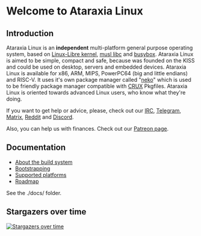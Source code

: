 # Welcome to Ataraxia Linux

## Introduction
Ataraxia Linux is an **independent** multi-platform  general purpose operating system, based on [Linux-Libre kernel](https://www.fsfla.org/svnwiki/selibre/linux-libre/index.en.html), [musl libc](http://www.musl-libc.org/) and [busybox](https://busybox.net/). Ataraxia Linux is aimed to be simple, compact and safe, because was founded on the KISS and could be used on desktop, servers and embedded devices. Ataraxia Linux is available for x86, ARM, MIPS, PowerPC64 (big and little endians) and RISC-V. It uses it's own package manager called "[neko](https://github.com/ataraxialinux/neko)" which is used to be friendly package manager compatible with [CRUX](https://crux.nu/) Pkgfiles. Ataraxia Linux is oriented towards advanced Linux users, who know what they're doing.

If you want to get help or advice, please, check out our [IRC](irc://irc.freenode.net/#ataraxialinux), [Telegram](https://t.me/ataraxialinux), [Matrix](https://matrix.to/#/#ataraxialinux:matrix.org), [Reddit](https://www.reddit.com/r/ataraxialinux/) and [Discord](https://discord.gg/KrrkEEG).

Also, you can help us with finances. Check out our [Patreon page](https://www.patreon.com/ataraxialinux).

## Documentation
* [About the build system](docs/aboutbuildsystem.md)
* [Bootstrapping](docs/bootstrapping.md)
* [Supported platforms](docs/platforms.md)
* [Roadmap](docs/roadmap.md)

See the ./docs/ folder.

## Stargazers over time
[![Stargazers over time](https://starchart.cc/ataraxialinux/ataraxia.svg)](https://starchart.cc/ataraxialinux/ataraxia)
